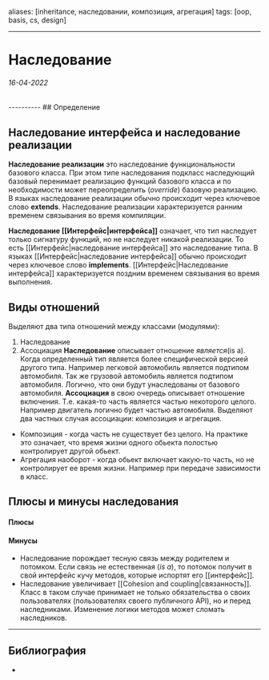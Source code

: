 aliases: [inheritance, наследовании, композиция, агрегация]
tags: [oop, basis, cs, design]

---
# Наследование
<h6>16-04-2022</h6>
----------
## Определение


## Наследование интерфейса и наследование реализации
**Наследование реализации** это наследование функциональности базового класса. При этом типе наследования подкласс наследующий базовый перенимает реализацию функций базового класса и по необходимости может переопределить (_override_) базовую реализацию. В языках наследование реализации обычно происходит через ключевое слово **extends**. Наследование реализации характеризуется ранним временем связывания во время компиляции.

**Наследование [[Интерфейс|интерфейса]]** означает, что тип наследует только сигнатуру функций, но не наследует никакой реализации. То есть [[Интерфейс|наследование интерфейса]] это наследование типа. В языках [[Интерфейс|наследование интерфейса]] обычно происходит через ключевое слово **implements**. [[Интерфейс|Наследование интерфейса]] характеризуется поздним временем связывания во время выполнения.

## Виды отношений
Выделяют два типа отношений между классами (модулями):
1. Наследование
2. Ассоциация
**Наследование** описывает отношение *является*(is a). Когда определенный тип является более специфической версией другого типа. Например легковой автомобиль является подтипом автомобиля. Так же грузовой автомобиль является подтипом автомобиля. Логично, что они будут унаследованы от базового автомобиля.
**Ассоциация** в свою очередь описывает отношение включения. Т.е. какая-то часть является частью некоторого целого. Например двигатель логично будет частью автомобиля.
Выделяют два частных случая ассоциации: композиция и агрегация.
- Композиция - когда часть не существует без целого. На практике это означает, что время жизни одного обьекта полостью контролирует другой обьект. 
- Агрегация наоборот - когда обьект включает какую-то часть, но не контролирует ее время жизни. Например при передаче зависимости в класс.

## Плюсы и минусы наследования
#### Плюсы

#### Минусы
- Наследование порождает тесную связь между родителем и потомком. Если связь не естественная (*is a*), то потомок получит в свой интерфейс кучу методов, которые испортят его [[интерфейс]].
- Наследование увеличивает [[Cohesion and coupling|связанность]]. Класс в таком случае принимает не только обязательства о своих пользователях (пользователях своего публичного API), но и перед наследниками. Изменение логики методов может сломать наследников.

---
## Библиография
- 

